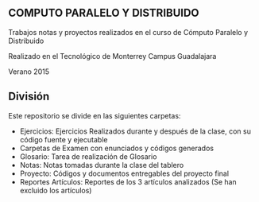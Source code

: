 COMPUTO PARALELO Y DISTRIBUIDO
------------------------------
Trabajos notas y proyectos realizados en el curso de Cómputo Paralelo y Distribuido

Realizado en el Tecnológico de Monterrey Campus Guadalajara

Verano 2015

División
--------

Este repositorio se divide en las siguientes carpetas:

- Ejercicios: Ejercicios Realizados durante y después de la clase, con su código fuente y ejecutable
- Carpetas de Examen con enunciados y códigos generados
- Glosario: Tarea de realización de Glosario
- Notas: Notas tomadas durante la clase del tablero
- Proyecto: Códigos y documentos entregables del proyecto final
- Reportes Artículos: Reportes de los 3 artículos analizados (Se han excluido los artículos)
